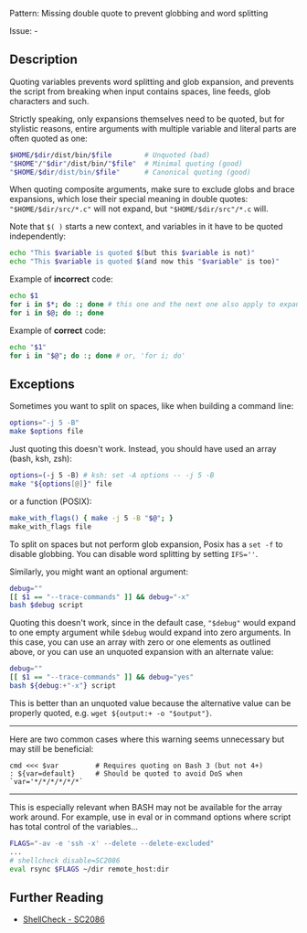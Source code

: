 Pattern: Missing double quote to prevent globbing and word splitting

Issue: -

## Description

Quoting variables prevents word splitting and glob expansion, and prevents the script from breaking when input contains spaces, line feeds, glob characters and such.

Strictly speaking, only expansions themselves need to be quoted, but for stylistic reasons, entire arguments with multiple variable and literal parts are often quoted as one:

```sh
$HOME/$dir/dist/bin/$file        # Unquoted (bad)
"$HOME"/"$dir"/dist/bin/"$file"  # Minimal quoting (good)
"$HOME/$dir/dist/bin/$file"      # Canonical quoting (good)
```

When quoting composite arguments, make sure to exclude globs and brace expansions, which lose their special meaning in double quotes: `"$HOME/$dir/src/*.c"` will not expand, but `"$HOME/$dir/src"/*.c` will.

Note that `$( )` starts a new context, and variables in it have to be quoted independently:

```sh
echo "This $variable is quoted $(but this $variable is not)"
echo "This $variable is quoted $(and now this "$variable" is too)"
```

Example of **incorrect** code:

```sh
echo $1
for i in $*; do :; done # this one and the next one also apply to expanding arrays.
for i in $@; do :; done
```

Example of **correct** code:

```sh
echo "$1"
for i in "$@"; do :; done # or, 'for i; do'
```

## Exceptions

Sometimes you want to split on spaces, like when building a command line:

```sh
options="-j 5 -B"
make $options file
```

Just quoting this doesn't work. Instead, you should have used an array (bash, ksh, zsh):

```bash
options=(-j 5 -B) # ksh: set -A options -- -j 5 -B
make "${options[@]}" file
```

or a function (POSIX):

```sh
make_with_flags() { make -j 5 -B "$@"; }
make_with_flags file
```

To split on spaces but not perform glob expansion, Posix has a `set -f` to disable globbing.  You can disable word splitting by setting `IFS=''`.

Similarly, you might want an optional argument:

```sh
debug=""
[[ $1 == "--trace-commands" ]] && debug="-x"
bash $debug script
```

Quoting this doesn't work, since in the default case, `"$debug"` would expand to one empty argument while `$debug` would expand into zero arguments. In this case, you can use an array with zero or one elements as outlined above, or you can use an unquoted expansion with an alternate value:

```sh
debug=""
[[ $1 == "--trace-commands" ]] && debug="yes"
bash ${debug:+"-x"} script
```

This is better than an unquoted value because the alternative value can be properly quoted, e.g. `wget ${output:+ -o "$output"}`.

---

Here are two common cases where this warning seems unnecessary but may still be beneficial:

```
cmd <<< $var         # Requires quoting on Bash 3 (but not 4+)
: ${var=default}     # Should be quoted to avoid DoS when `var='*/*/*/*/*/*`
```

---

This is especially relevant when BASH may not be available for the array work around.
For example, use in eval or in command options where script has total control of the variables...

```sh
FLAGS="-av -e 'ssh -x' --delete --delete-excluded"
...
# shellcheck disable=SC2086
eval rsync $FLAGS ~/dir remote_host:dir
```

## Further Reading

* [ShellCheck - SC2086](https://github.com/koalaman/shellcheck/wiki/SC2086)
